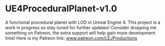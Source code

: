 # UE4ProceduralPlanet-v1.0
A functional procedural planet with LOD in Unreal Engine 4. This project is a work in progress so stay tuned for further updates! Consider dropping me something on Patreon, the extra support will help gain more development time! Here is my Patreon link: www.patreon.com/LEJProductions
